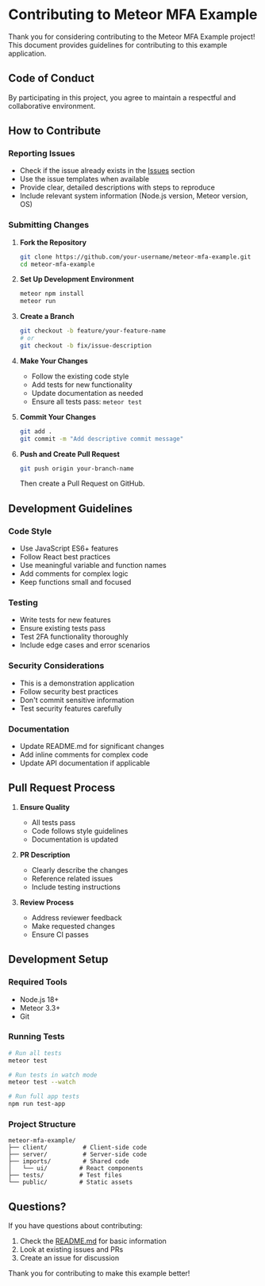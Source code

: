 # Contributing to Meteor MFA Example

Thank you for considering contributing to the Meteor MFA Example project! This document provides guidelines for contributing to this example application.

## Code of Conduct

By participating in this project, you agree to maintain a respectful and collaborative environment.

## How to Contribute

### Reporting Issues

- Check if the issue already exists in the [Issues](https://github.com/bluehive-health/meteor-mfa-example/issues) section
- Use the issue templates when available
- Provide clear, detailed descriptions with steps to reproduce
- Include relevant system information (Node.js version, Meteor version, OS)

### Submitting Changes

1. **Fork the Repository**
   ```bash
   git clone https://github.com/your-username/meteor-mfa-example.git
   cd meteor-mfa-example
   ```

2. **Set Up Development Environment**
   ```bash
   meteor npm install
   meteor run
   ```

3. **Create a Branch**
   ```bash
   git checkout -b feature/your-feature-name
   # or
   git checkout -b fix/issue-description
   ```

4. **Make Your Changes**
   - Follow the existing code style
   - Add tests for new functionality
   - Update documentation as needed
   - Ensure all tests pass: `meteor test`

5. **Commit Your Changes**
   ```bash
   git add .
   git commit -m "Add descriptive commit message"
   ```

6. **Push and Create Pull Request**
   ```bash
   git push origin your-branch-name
   ```
   Then create a Pull Request on GitHub.

## Development Guidelines

### Code Style

- Use JavaScript ES6+ features
- Follow React best practices
- Use meaningful variable and function names
- Add comments for complex logic
- Keep functions small and focused

### Testing

- Write tests for new features
- Ensure existing tests pass
- Test 2FA functionality thoroughly
- Include edge cases and error scenarios

### Security Considerations

- This is a demonstration application
- Follow security best practices
- Don't commit sensitive information
- Test security features carefully

### Documentation

- Update README.md for significant changes
- Add inline comments for complex code
- Update API documentation if applicable

## Pull Request Process

1. **Ensure Quality**
   - All tests pass
   - Code follows style guidelines
   - Documentation is updated

2. **PR Description**
   - Clearly describe the changes
   - Reference related issues
   - Include testing instructions

3. **Review Process**
   - Address reviewer feedback
   - Make requested changes
   - Ensure CI passes

## Development Setup

### Required Tools

- Node.js 18+
- Meteor 3.3+
- Git

### Running Tests

```bash
# Run all tests
meteor test

# Run tests in watch mode
meteor test --watch

# Run full app tests
npm run test-app
```

### Project Structure

```
meteor-mfa-example/
├── client/          # Client-side code
├── server/          # Server-side code
├── imports/         # Shared code
│   └── ui/         # React components
├── tests/          # Test files
└── public/         # Static assets
```

## Questions?

If you have questions about contributing:

1. Check the [README.md](README.md) for basic information
2. Look at existing issues and PRs
3. Create an issue for discussion

Thank you for contributing to make this example better!